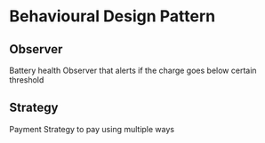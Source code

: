 # Behavioural Design Pattern

## Observer

Battery health Observer that alerts if the charge goes below certain threshold

## Strategy

Payment Strategy to pay using multiple ways
